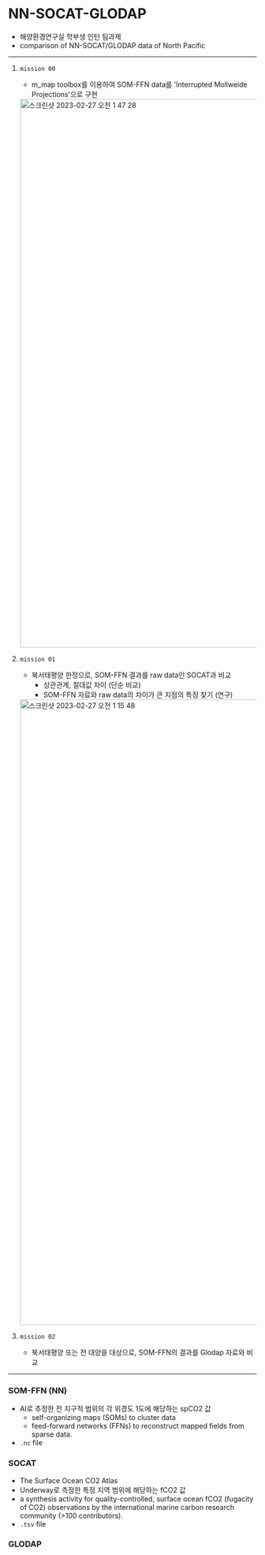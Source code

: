 # NN-SOCAT-GLODAP
- 해양환경연구실 학부생 인턴 팀과제
- comparison of NN-SOCAT/GLODAP data of North Pacific

***
1. `mission 00`
    - m_map toolbox를 이용하여 SOM-FFN data를 'Interrupted Mollweide Projections'으로 구현
    <img width="1112" alt="스크린샷 2023-02-27 오전 1 47 28" src="https://user-images.githubusercontent.com/90167645/221424262-b4aa9313-0807-446e-8384-568b361fe8f0.png">
2. `mission 01`
    - 북서태평양 한정으로, SOM-FFN 결과를 raw data인 SOCAT과 비교
        - 상관관계, 절대값 차이 (단순 비교)
        - SOM-FFN 자료와 raw data의 차이가 큰 지점의 특징 찾기 (연구)
    <img width="1268" alt="스크린샷 2023-02-27 오전 1 15 48" src="https://user-images.githubusercontent.com/90167645/221424342-47b8d3cf-d9a6-42b6-9ed7-1e4ce282094f.png">

3. `mission 02`
    - 북서태평양 또는 전 대양을 대상으로, SOM-FFN의 결과를 Glodap 자료와 비교

***
### SOM-FFN (NN)
- AI로 추정한 전 지구적 범위의 각 위경도 1도에 해당하는 spCO2 값
    - self-organizing maps (SOMs) to cluster data
    - feed-forward networks (FFNs) to reconstruct mapped fields from sparse data.
- `.nc` file

### SOCAT
- The Surface Ocean CO2 Atlas
- Underway로 측정한 특정 지역 범위에 해당하는 fCO2 값
- a synthesis activity for quality-controlled, surface ocean fCO2 (fugacity of CO2) observations by the international marine carbon research community (>100 contributors).
- `.tsv` file

### GLODAP
